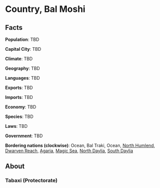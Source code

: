 # Country, Bal Moshi
## Facts
**Population**: TBD

**Capital City**: TBD

**Climate**: TBD

**Geography**: TBD

**Languages**: TBD

**Exports**: TBD

**Imports**: TBD

**Economy**: TBD

**Species**: TBD

**Laws**: TBD

**Government**: TBD

**Bordering nations (clockwise)**: Ocean, Bal Traki, Ocean, [North Humlend](north_humlend.md), [Dwarven Reach](dwarven_reach.md), [Agaria](agaria.md), [Magic Sea](magic_sea.md), [North Daylia](north_daylia.md), [South Daylia](south_daylia.md)

## About

### Tabaxi (Protectorate)
